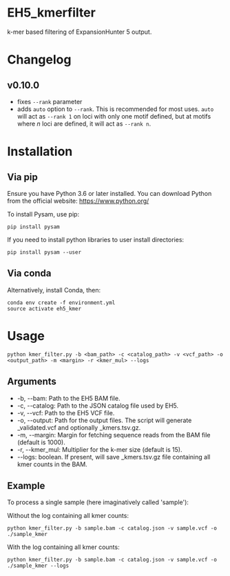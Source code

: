 # EH5_kmerfilter
k-mer based filtering of ExpansionHunter 5 output.

# Changelog

## v0.10.0

- fixes `--rank` parameter
- adds `auto` option to `--rank`. This is recommended for most uses. `auto` will act as `--rank 1` on loci with only one motif defined, but at motifs where *n* loci are defined, it will act as `--rank n`.

# Installation

## Via pip

Ensure you have Python 3.6 or later installed. You can download Python from the official website: https://www.python.org/

To install Pysam, use pip:

```
pip install pysam
```

If you need to install python libraries to user install directories:

```
pip install pysam --user
```

## Via conda

Alternatively, install Conda, then:

```
conda env create -f environment.yml
source activate eh5_kmer
```

# Usage

```
python kmer_filter.py -b <bam_path> -c <catalog_path> -v <vcf_path> -o <output_path> -m <margin> -r <kmer_mul> --logs
```

## Arguments

* -b, --bam: Path to the EH5 BAM file.
* -c, --catalog: Path to the JSON catalog file used by EH5.
* -v, --vcf: Path to the EH5 VCF file.
* -o, --output: Path for the output files. The script will generate <output>_validated.vcf and optionally <output>_kmers.tsv.gz.
* -m, --margin: Margin for fetching sequence reads from the BAM file (default is 1000).
* -r, --kmer_mul: Multiplier for the k-mer size (default is 15).
* --logs: boolean. If present, will save <output>_kmers.tsv.gz file containing all kmer counts in the BAM.

## Example

To process a single sample (here imaginatively called 'sample'):

Without the log containing all kmer counts:
```
python kmer_filter.py -b sample.bam -c catalog.json -v sample.vcf -o ./sample_kmer
```

With the log containing all kmer counts:
```
python kmer_filter.py -b sample.bam -c catalog.json -v sample.vcf -o ./sample_kmer --logs
```
